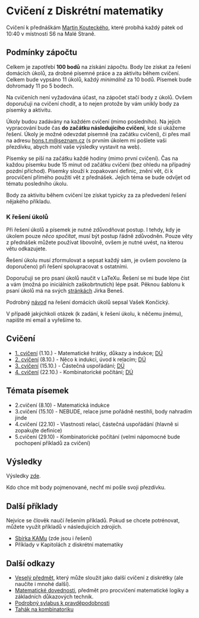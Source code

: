 # Cvičení z Diskrétní matematiky

Cvičení k přednáškám [Martin Kouteckého][koutecky], které probíhá každý pátek od 10:40 v místnosti S6 na Malé Straně.

## Podmínky zápočtu

Celkem je zapotřebí **100 bodů** na získání zápočtu. 
Body lze získat za řešení domácích úkolů, za drobné písemné práce a za aktivitu během cvičení.
Celkem bude vypsáno 11 úkolů, každý *minimálně* za 10 bodů. 
Písemek bude dohromady 11 po 5 bodech.

Na cvičeních není vyžadována účast, na zápočet stačí body z úkolů.
Ovšem doporučuji na cvičení chodit, a to nejen protože by vám unikly body za písemky a aktivitu.

Úkoly budou zadávány na každém cvičení (mimo posledního).
Na jejich vypracování bude čas **do začátku následujícího cvičení**, kde si ukážeme řešení.
Úkoly je možné odevzdat písemně (na začátku cvičení), či přes mail na adresu hons.t.m@seznam.cz (s prvním úkolem mi pošlete vaši přezdívku, abych mohl vaše výsledky vystavit na web).

Písemky se píší na začátku každé hodiny (mimo první cvičení). 
Čas na každou písemku bude 15 minut od začátku cvičení (bez ohledu na případný pozdní příchod).
Písemky slouží k zopakovaní definic, znění vět, či k procvičení přímého použití vět z přednášek.
Jejich téma se bude odvíjet od tématu posledního úkolu.

Body za aktivitu během cvičení lze získat typicky za za předvedení řešení nějakého příkladu.

### K řešení úkolů

Při řešení úkolů a písemek je nutné zdůvodňovat postup.
I tehdy, kdy je úkolem pouze *něco spočítat*, musí být postup řádně zdůvodněn. 
Pouze věty z přednášek můžete používat libovolně, ovšem je nutné uvést, na kterou větu odkazujete.

Řešení úkolu musí zformulovat a sepsat každý sám, je ovšem povoleno (a doporučeno) při řešení spolupracovat s ostatními.

Doporučuji se pro psaní úkolů naučit v LaTeXu.
Řešení se mi bude lépe číst a vám (možná po iniciálních zaškobrtnutích) lépe psát.
Pěknou šablonu k psaní úkolů má na svých [stránkách][latex_sablona] Jirka Beneš.  

Podrobný [návod][ukoly_navod] na řešení domácích úkolů sepsal Vašek Končický.

V případě jakýchkoli otázek (k zadání, k řešení úkolu, k něčemu jinému), napište mi email a vyřešíme to.

## Cvičení

* [1. cvičení][1cv] (1.10.) - Matematické hrátky, důkazy a indukce; [DÚ][1du]
* [2. cvičení][2cv] (8.10.) - Něco k indukci, úvod k relacím; [DÚ][2du]
* [3. cvičení][3cv] (15.10.) - Částečná uspořádání; [DÚ][3du]
* [4. cvičení][3cv] (22.10.) - Kombinatorické počítání; [DÚ][4du]

[1cv]: https://github.com/Thrayld/NDMI002/blob/main/1cv.pdf
[1du]: https://github.com/Thrayld/NDMI002/blob/main/1du.pdf
[2cv]: https://github.com/Thrayld/NDMI002/blob/main/2cv.pdf
[2du]: https://github.com/Thrayld/NDMI002/blob/main/2du.pdf
[3cv]: https://github.com/Thrayld/NDMI002/blob/main/3cv.pdf
[3du]: https://github.com/Thrayld/NDMI002/blob/main/3du.pdf
[4cv]: https://github.com/Thrayld/NDMI002/blob/main/4cv.pdf
[4du]: https://github.com/Thrayld/NDMI002/blob/main/4du.pdf

## Témata písemek

* 2.cvičení (8.10) - Matematická indukce
* 3.cvičení (15.10) - NEBUDE, relace jsme pořádně nestihli, body nahradím jinde
* 4.cvičení (22.10) - Vlastnosti relací, částečná uspořádání (hlavně si zopakujte definice)
* 5.cvičení (29.10) - Kombinatorické počítání (velmi nápomocné bude pochopení příkladů za cvičení)

## Výsledky

Výsledky [zde][vysledky].

Kdo chce mít body pojmenované, nechť mi pošle svoji přezdívku.

[vysledky]: https://github.com/Thrayld/NDMI002/blob/main/vysledky.csv

## Další příklady

Nejvíce se člověk naučí řešením příkladů.
Pokud se chcete potrénovat, můžete využít příkladů v následujících zdrojích.

* [Sbírka KAMu][kam_sbirka] (zde jsou i řešení)
* Příklady v Kapitolách z diskrétní matematiky

## Další odkazy

* [Veselý předmět][ips], který může sloužit jako další cvičení z diskrétky (ale naučíte i mnohé další).
* [Matematické dovednosti][dovednosti], předmět pro procvičení matematické logiky a základních důkazových technik.
* [Podrobný sylabus k pravděpodobnosti][pst_sylabus]
* [Tahák na kombinatoriku][komb_tahák]

[koutecky]: https://research.koutecky.name/db/teaching:dm2122_prednaska
[latex_sablona]: https://jiribenes.com/teaching/dm2122/
[ukoly_navod]: https://kam.mff.cuni.cz/~koncicky/vyuka/jak_resit/
[kam_sbirka]: http://matematika.reseneulohy.cz/cs
[ips]: https://mj.ucw.cz/vyuka/2122/ips/
[dovednosti]: https://is.cuni.cz/studium/predmety/index.php?do=predmet&kod=NMAI069
[pst_sylabus]: https://mj.ucw.cz/vyuka/1920/dm/dm-prob-2pp.pdf
[komb_tahák]: https://mj.ucw.cz/papers/komb-tahak.pdf

